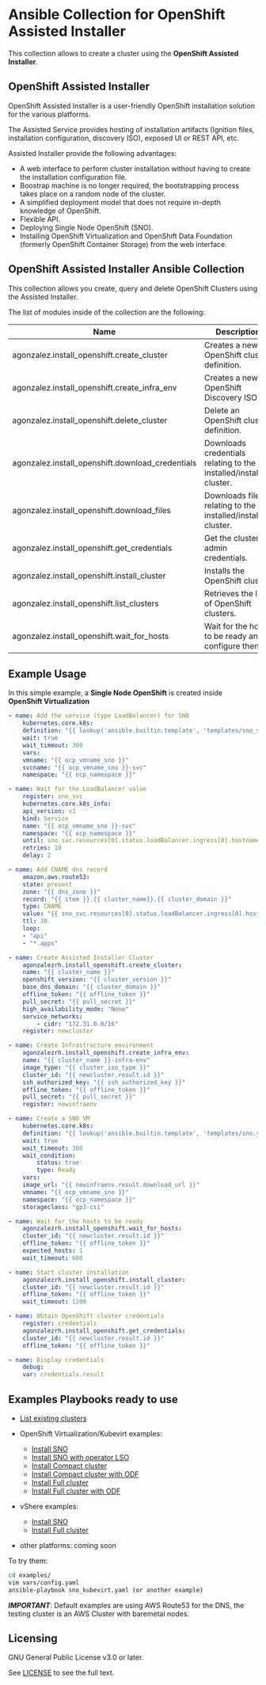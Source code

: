 # Ansible Collection for OpenShift Assisted Installer
This collection allows to create a cluster using the **OpenShift Assisted Installer**. 

## OpenShift Assisted Installer

OpenShift Assisted Installer is a user-friendly OpenShift installation solution for the various platforms.

The Assisted Service provides hosting of installation artifacts (Ignition files, installation configuration, discovery ISO), exposed UI or REST API, etc.

Assisted Installer provide the following advantages:

* A web interface to perform cluster installation without having to create the installation configuration file.
* Boostrap machine is no longer required, the bootstrapping process takes place on a random node of the cluster.
* A simplified deployment model that does not require in-depth knowledge of OpenShift.
* Flexible API.
* Deploying Single Node OpenShift (SNO).
* Installing OpenShift Virtualization and OpenShift Data Foundation (formerly OpenShift Container Storage) from the web interface.

## OpenShift Assisted Installer Ansible Collection

This collection allows you create, query and delete OpenShift Clusters using the Assisted Installer. 

The list of modules inside of the collection are the following:

Name | Description
--- | ---
agonzalez.install_openshift.create_cluster|Creates a new OpenShift cluster definition.
agonzalez.install_openshift.create_infra_env|Creates a new OpenShift Discovery ISO.
agonzalez.install_openshift.delete_cluster|Delete an OpenShift cluster definition.
agonzalez.install_openshift.download_credentials|Downloads credentials relating to the installed/installing cluster.
agonzalez.install_openshift.download_files|Downloads files relating to the installed/installing cluster.
agonzalez.install_openshift.get_credentials|Get the cluster admin credentials.
agonzalez.install_openshift.install_cluster|Installs the OpenShift cluster.
agonzalez.install_openshift.list_clusters| Retrieves the list of OpenShift clusters.
agonzalez.install_openshift.wait_for_hosts|Wait for the hosts to be ready and configure them.


## Example Usage

In this simple example, a **Single Node OpenShift** is created inside **OpenShift Virtualization**

```yaml
- name: Add the service (type LoadBalancer) for SNO
    kubernetes.core.k8s:
    definition: "{{ lookup('ansible.builtin.template', 'templates/sno_svc.yaml') }}"
    wait: true
    wait_timeout: 300
    vars:
    vmname: "{{ ocp_vmname_sno }}"
    svcname: "{{ ocp_vmname_sno }}-svc"
    namespace: "{{ ocp_namespace }}"

- name: Wait for the LoadBalancer value
    register: sno_svc
    kubernetes.core.k8s_info:
    api_version: v1
    kind: Service
    name: "{{ ocp_vmname_sno }}-svc"
    namespace: "{{ ocp_namespace }}"
    until: sno_svc.resources[0].status.loadBalancer.ingress[0].hostname | default('') != ''
    retries: 10
    delay: 2

- name: Add CNAME dns record
    amazon.aws.route53:
    state: present
    zone: "{{ dns_zone }}"
    record: "{{ item }}.{{ cluster_name}}.{{ cluster_domain }}"
    type: CNAME
    value: "{{ sno_svc.resources[0].status.loadBalancer.ingress[0].hostname }}"
    ttl: 30
    loop:
    - "api"
    - "*.apps"

- name: Create Assisted Installer Cluster
    agonzalezrh.install_openshift.create_cluster:
    name: "{{ cluster_name }}"
    openshift_version: "{{ cluster_version }}"
    base_dns_domain: "{{ cluster_domain }}"
    offline_token: "{{ offline_token }}"
    pull_secret: "{{ pull_secret }}"
    high_availability_mode: "None"
    service_networks:
        - cidr: "172.31.0.0/16"
    register: newcluster

- name: Create Infrastructure environment
    agonzalezrh.install_openshift.create_infra_env:
    name: "{{ cluster_name }}-infra-env"
    image_type: "{{ cluster_iso_type }}"
    cluster_id: "{{ newcluster.result.id }}"
    ssh_authorized_key: "{{ ssh_authorized_key }}"
    offline_token: "{{ offline_token }}"
    pull_secret: "{{ pull_secret }}"
    register: newinfraenv

- name: Create a SNO VM
    kubernetes.core.k8s:
    definition: "{{ lookup('ansible.builtin.template', 'templates/sno.yaml') }}"
    wait: true
    wait_timeout: 300
    wait_condition:
        status: true
        type: Ready
    vars:
    image_url: "{{ newinfraenv.result.download_url }}"
    vmname: "{{ ocp_vmname_sno }}"
    namespace: "{{ ocp_namespace }}"
    storageclass: "gp3-csi"

- name: Wait for the hosts to be ready
    agonzalezrh.install_openshift.wait_for_hosts:
    cluster_id: "{{ newcluster.result.id }}"
    offline_token: "{{ offline_token }}"
    expected_hosts: 1
    wait_timeout: 600

- name: Start cluster installation
    agonzalezrh.install_openshift.install_cluster:
    cluster_id: "{{ newcluster.result.id }}"
    offline_token: "{{ offline_token }}"
    wait_timeout: 1200

- name: Obtain OpenShift cluster credentials
    register: credentials
    agonzalezrh.install_openshift.get_credentials:
    cluster_id: "{{ newcluster.result.id }}"
    offline_token: "{{ offline_token }}"

- name: Display credentials
    debug:
    var: credentials.result
```

## Examples Playbooks ready to use

* [List existing clusters](examples/list_clusters.yaml)
* OpenShift Virtualization/Kubevirt examples:
    * [Install SNO](examples/sno_kubevirt.yaml)
    * [Install SNO with operator LSO](examples/sno_lso_kubevirt.yaml)
    * [Install Compact cluster](examples/compact_kubevirt.yaml)
    * [Install Compact cluster with ODF](examples/compact_odf_kubevirt.yaml)
    * [Install Full cluster](examples/full_kubevirt.yaml)
    * [Install Full cluster with ODF](examples/full_odf_kubevirt.yaml)

* vShere examples: 
    * [Install SNO](examples/sno_vsphere.yaml)
    * [Install Full cluster](examples/full_vsphere.yaml)
* other platforms: coming soon

To try them:
```sh
cd examples/
vim vars/config.yaml
ansible-playbook sno_kubevirt.yaml (or another example)
```

**_IMPORTANT_**: Default examples are using AWS Route53 for the DNS, the testing cluster is an AWS Cluster with baremetal nodes.

## Licensing

GNU General Public License v3.0 or later.

See [LICENSE](https://www.gnu.org/licenses/gpl-3.0.txt) to see the full text.
